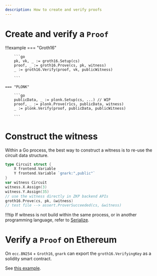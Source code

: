 ```yaml
---
description: How to create and verify proofs
---
```



# Create and verify a `Proof` 

!!!example
    === "Groth16"

        ```go
        pk, vk, _ := groth16.Setup(cs)
        proof, _ := groth16.Prove(cs, pk, witness)
        _ := groth16.Verify(proof, vk, publicWitness)

        ```

    === "PLONK"

        ```go
        publicData, _ := plonk.Setup(cs, ...) // WIP
        proof, _ := plonk.Prove(r1cs, publicData, witness)
        _ := plonk.Verify(proof, publicData, publicWitness)

        ```

# Construct the witness

Within a Go process, the best way to construct a witness is to re-use the circuit data structure. 

```go
type Circuit struct {
	X frontend.Variable
	Y frontend.Variable `gnark:",public"`
}
var witness Circuit
witness.X.Assign(3)
witness.Y.Assign(35)
// use the witness directly in ZKP backend APIs
groth16.Prove(cs, pk, &witness)
// test file --> assert.ProverSucceeded(cs, &witness)
```

!!!tip
    If witness is not build within the same process, or in another programming language, refer to [Serialize](serialize/serialize.md).


# Verify a `Proof` on Ethereum

On `ecc.BN254` + `Groth16`, `gnark` can export the `groth16.VerifyingKey` as a solidity smart contract.

See [this example](https://github.com/ConsenSys/gnark-tests/blob/main/solidity/contract/main.go).
